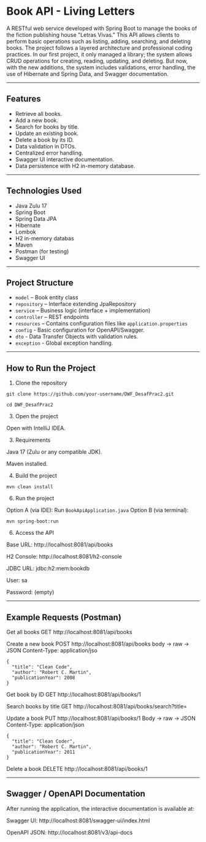 # Book API - Living Letters

A RESTful web service developed with Spring Boot to manage the books of the fiction publishing house "Letras Vivas."
This API allows clients to perform basic operations such as listing, adding, searching, and deleting books.
The project follows a layered architecture and professional coding practices.
In our first project, it only managed a library; the system allows CRUD operations for creating, reading, updating, and deleting. But now, with the new additions, the system includes validations, error handling, the use of Hibernate and Spring Data, and Swagger documentation.

---

## Features

- Retrieve all books.
-	Add a new book.
-	Search for books by title.
-	Update an existing book.
-	Delete a book by its ID.
-	Data validation in DTOs.
-	Centralized error handling.
-	Swagger UI interactive documentation.
-	Data persistence with H2 in-memory database.

---

## Technologies Used

- Java Zulu 17
- Spring Boot
- Spring Data JPA
- Hibernate
- Lombok
- H2 in-memory databas
- Maven
- Postman (for testing)
- Swagger UI
---

## Project Structure

- `model` – Book entity class
- `repository` – Interface extending JpaRepository
- `service` – Business logic (interface + implementation)
- `controller` – REST endpoints
- `resources` – Contains configuration files like `application.properties`
- `config` - Basic configuration for OpenAPI/Swagger.
- `dto` - Data Transfer Objects with validation rules.
- `exception` - Global exception handling.
  
---

## How to Run the Project

1. Clone the repository
 ```
git clone https://github.com/your-username/DWF_DesafPrac2.git
   ```
 ```
cd DWF_DesafPrac2
 ```
3. Open the project

Open with IntelliJ IDEA.

3. Requirements

Java 17 (Zulu or any compatible JDK).

Maven installed.
  
4. Build the project
  ```
mvn clean install
  ```
6. Run the project

Option A (via IDE): Run `BookApiApplication.java`
Option B (via terminal):
```
mvn spring-boot:run
```
6. Access the API

Base URL: http://localhost:8081/api/books

H2 Console: http://localhost:8081/h2-console

JDBC URL: jdbc:h2:mem:bookdb

User: sa

Password: (empty)

---

## Example Requests (Postman)

Get all books
GET http://localhost:8081/api/books

Create a new book
POST http://localhost:8081/api/books
body -> raw -> JSON
Content-Type: application/jso
```
{
  "title": "Clean Code",
  "author": "Robert C. Martin",
  "publicationYear": 2008
}
```
Get book by ID
GET http://localhost:8081/api/books/1

Search books by title
GET http://localhost:8081/api/books/search?title=

Update a book
PUT http://localhost:8081/api/books/1
Body -> raw -> JSON
Content-Type: application/json
```
{
  "title": "Clean Coder",
  "author": "Robert C. Martin",
  "publicationYear": 2011
}
```
Delete a book
DELETE http://localhost:8081/api/books/1

---

## Swagger / OpenAPI Documentation

After running the application, the interactive documentation is available at:

Swagger UI: http://localhost:8081/swagger-ui/index.html

OpenAPI JSON: http://localhost:8081/v3/api-docs
